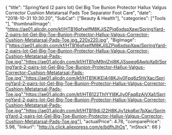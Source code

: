 {
	"title": "SpringYard (2 pairs lot) Gel Big Toe Bunion Protector Hallux Valgus Corrector Cushion Metatarsal Pads Toe Separator Foot Care",
	"date": "2018-10-31 10:30:20",
	"SubCat": ["Beauty & Health"],
	"categories": ["Tools "],
	"thumbnailImage": "https://ae01.alicdn.com/kf/HTB16qfxelfM8KJjSZPiq6xdspXaw/SpringYard-2-pairs-lot-Gel-Big-Toe-Bunion-Protector-Hallux-Valgus-Corrector-Cushion-Metatarsal-Pads-Toe.jpg_220x220.jpg",
	"BigImage": ["https://ae01.alicdn.com/kf/HTB16qfxelfM8KJjSZPiq6xdspXaw/SpringYard-2-pairs-lot-Gel-Big-Toe-Bunion-Protector-Hallux-Valgus-Corrector-Cushion-Metatarsal-Pads-Toe.jpg","https://ae01.alicdn.com/kf/HTB1oM9nlZnI8KJjSspeq6AwIpXa9/SpringYard-2-pairs-lot-Gel-Big-Toe-Bunion-Protector-Hallux-Valgus-Corrector-Cushion-Metatarsal-Pads-Toe.jpg","https://ae01.alicdn.com/kf/HTB1KjKEl4rI8KJjy0Fpq6z5hVXac/SpringYard-2-pairs-lot-Gel-Big-Toe-Bunion-Protector-Hallux-Valgus-Corrector-Cushion-Metatarsal-Pads-Toe.jpg","https://ae01.alicdn.com/kf/HTB122ThlYYI8KJjy0Faq6zAiVXa1/SpringYard-2-pairs-lot-Gel-Big-Toe-Bunion-Protector-Hallux-Valgus-Corrector-Cushion-Metatarsal-Pads-Toe.jpg","https://ae01.alicdn.com/kf/HTB19di.l22H8KJjy1zkq6xr7pXac/SpringYard-2-pairs-lot-Gel-Big-Toe-Bunion-Protector-Hallux-Valgus-Corrector-Cushion-Metatarsal-Pads-Toe.jpg"],
	"actualPrice": 4.78,
	"comparePrice": 5.98,
	"linkurl": "http://s.click.aliexpress.com/e/bdfhJhOs",
	"inStock": 66
}
